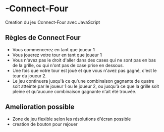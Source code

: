 # -Connect-Four
Creation du jeu Connect-Four avec JavaScript

## Règles de Connect Four
* Vous commencerez en tant que joueur 1
* Vous jouerez votre tour en tant que joueur 1
* Vous n'avez pas le droit d'aller dans des cases qui ne sont pas en bas de la grille, ou qui n'ont pas de case prise en dessous.
* Une fois que votre tour est joué et que vous n'avez pas gagné, c'est le tour du joueur 2.
* Le jeu continuera jusqu'à ce qu'une combinaison gagnante de quatre soit atteinte par le joueur 1 ou le joueur 2, ou jusqu'à ce que la grille soit pleine et qu'aucune combinaison gagnante n'ait été trouvée.

## Amelioration possible
* Zone de jeu flexible selon les résolutions d'écran possible
* creation de bouton pour rejouer

